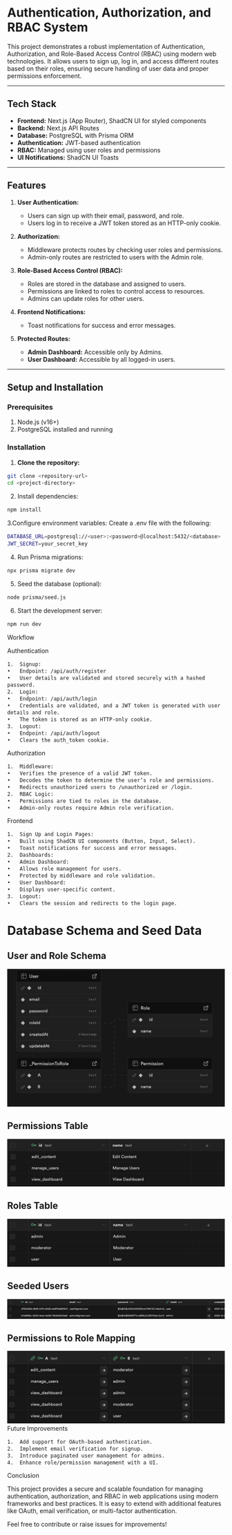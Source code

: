 # Authentication, Authorization, and RBAC System

This project demonstrates a robust implementation of Authentication, Authorization, and Role-Based Access Control (RBAC) using modern web technologies. It allows users to sign up, log in, and access different routes based on their roles, ensuring secure handling of user data and proper permissions enforcement.

---

## Tech Stack

- **Frontend:** Next.js (App Router), ShadCN UI for styled components
- **Backend:** Next.js API Routes
- **Database:** PostgreSQL with Prisma ORM
- **Authentication:** JWT-based authentication
- **RBAC:** Managed using user roles and permissions
- **UI Notifications:** ShadCN UI Toasts

---

## Features

1. **User Authentication:**
   - Users can sign up with their email, password, and role.
   - Users log in to receive a JWT token stored as an HTTP-only cookie.

2. **Authorization:**
   - Middleware protects routes by checking user roles and permissions.
   - Admin-only routes are restricted to users with the Admin role.

3. **Role-Based Access Control (RBAC):**
   - Roles are stored in the database and assigned to users.
   - Permissions are linked to roles to control access to resources.
   - Admins can update roles for other users.

4. **Frontend Notifications:**
   - Toast notifications for success and error messages.

5. **Protected Routes:**
   - **Admin Dashboard:** Accessible only by Admins.
   - **User Dashboard:** Accessible by all logged-in users.

---

## Setup and Installation

### Prerequisites

1. Node.js (v16+)
2. PostgreSQL installed and running

### Installation

1. **Clone the repository:**

```bash
git clone <repository-url>
cd <project-directory>
```
2.	Install dependencies:

```bash
npm install
```

3.Configure environment variables:
Create a .env file with the following:
```bash
DATABASE_URL=postgresql://<user>:<password>@localhost:5432/<database>
JWT_SECRET=your_secret_key
```

4.	Run Prisma migrations:
```bash
npx prisma migrate dev
```

5.	Seed the database (optional):
```bash
node prisma/seed.js
```

6.	Start the development server:
```bash
npm run dev
```
Workflow

Authentication

	1.	Signup:
	•	Endpoint: /api/auth/register
	•	User details are validated and stored securely with a hashed password.
	2.	Login:
	•	Endpoint: /api/auth/login
	•	Credentials are validated, and a JWT token is generated with user details and role.
	•	The token is stored as an HTTP-only cookie.
	3.	Logout:
	•	Endpoint: /api/auth/logout
	•	Clears the auth_token cookie.

Authorization

	1.	Middleware:
	•	Verifies the presence of a valid JWT token.
	•	Decodes the token to determine the user’s role and permissions.
	•	Redirects unauthorized users to /unauthorized or /login.
	2.	RBAC Logic:
	•	Permissions are tied to roles in the database.
	•	Admin-only routes require Admin role verification.

Frontend

	1.	Sign Up and Login Pages:
	•	Built using ShadCN UI components (Button, Input, Select).
	•	Toast notifications for success and error messages.
	2.	Dashboards:
	•	Admin Dashboard:
	•	Allows role management for users.
	•	Protected by middleware and role validation.
	•	User Dashboard:
	•	Displays user-specific content.
	3.	Logout:
	•	Clears the session and redirects to the login page.
# Database Schema and Seed Data

## User and Role Schema

![User and Role Schema](assets/images/schema.png)

## Permissions Table

![Permissions Table](assets/images/permissions.png)

## Roles Table

![Roles Table](assets/images/roles.png)

## Seeded Users

![Seeded Users](assets/images/users.png)

## Permissions to Role Mapping

![Permissions to Role Mapping](assets/images/permissions_to_roles.png)
Future Improvements

	1.	Add support for OAuth-based authentication.
	2.	Implement email verification for signup.
	3.	Introduce paginated user management for admins.
	4.	Enhance role/permission management with a UI.

Conclusion

This project provides a secure and scalable foundation for managing authentication, authorization, and RBAC in web applications using modern frameworks and best practices. It is easy to extend with additional features like OAuth, email verification, or multi-factor authentication.

Feel free to contribute or raise issues for improvements!

